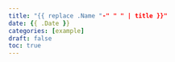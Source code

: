 ```yaml
---
title: "{{ replace .Name "-" " " | title }}"
date: {{ .Date }}
categories: [example]
draft: false
toc: true
---
```


